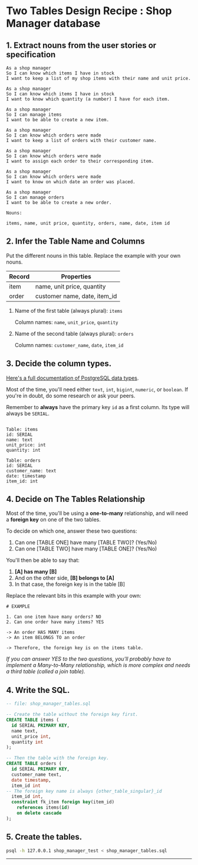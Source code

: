 # Two Tables Design Recipe : Shop Manager database


## 1. Extract nouns from the user stories or specification

```
As a shop manager
So I can know which items I have in stock
I want to keep a list of my shop items with their name and unit price.

As a shop manager
So I can know which items I have in stock
I want to know which quantity (a number) I have for each item.

As a shop manager
So I can manage items
I want to be able to create a new item.

As a shop manager
So I can know which orders were made
I want to keep a list of orders with their customer name.

As a shop manager
So I can know which orders were made
I want to assign each order to their corresponding item.

As a shop manager
So I can know which orders were made
I want to know on which date an order was placed. 

As a shop manager
So I can manage orders
I want to be able to create a new order.
```

```
Nouns:

items, name, unit price, quantity, orders, name, date, item id
```

## 2. Infer the Table Name and Columns

Put the different nouns in this table. Replace the example with your own nouns.

| Record                | Properties                   |
| --------------------- | ---------------------------- |
| item                  | name, unit price, quantity
| order                 | customer name, date, item_id

1. Name of the first table (always plural): `items` 

    Column names: `name`, `unit_price`, `quantity`

2. Name of the second table (always plural): `orders` 

    Column names: `customer_name`, `date`, `item_id`

## 3. Decide the column types.

[Here's a full documentation of PostgreSQL data types](https://www.postgresql.org/docs/current/datatype.html).

Most of the time, you'll need either `text`, `int`, `bigint`, `numeric`, or `boolean`. If you're in doubt, do some research or ask your peers.

Remember to **always** have the primary key `id` as a first column. Its type will always be `SERIAL`.

```

Table: items
id: SERIAL
name: text
unit_price: int
quantity: int

Table: orders
id: SERIAL
customer_name: text
date: timestamp
item_id: int
```

## 4. Decide on The Tables Relationship

Most of the time, you'll be using a **one-to-many** relationship, and will need a **foreign key** on one of the two tables.

To decide on which one, answer these two questions:

1. Can one [TABLE ONE] have many [TABLE TWO]? (Yes/No)
2. Can one [TABLE TWO] have many [TABLE ONE]? (Yes/No)

You'll then be able to say that:

1. **[A] has many [B]**
2. And on the other side, **[B] belongs to [A]**
3. In that case, the foreign key is in the table [B]

Replace the relevant bits in this example with your own:

```
# EXAMPLE

1. Can one item have many orders? NO
2. Can one order have many items? YES

-> An order HAS MANY items
-> An item BELONGS TO an order

-> Therefore, the foreign key is on the items table.
```

*If you can answer YES to the two questions, you'll probably have to implement a Many-to-Many relationship, which is more complex and needs a third table (called a join table).*

## 4. Write the SQL.

```sql
-- file: shop_manager_tables.sql

-- Create the table without the foreign key first.
CREATE TABLE items (
  id SERIAL PRIMARY KEY,
  name text,
  unit_price int,
  quantity int
);

-- Then the table with the foreign key.
CREATE TABLE orders (
  id SERIAL PRIMARY KEY,
  customer_name text,
  date timestamp,
  item_id int
-- The foreign key name is always {other_table_singular}_id
  item_id int,
  constraint fk_item foreign key(item_id)
    references items(id)
    on delete cascade
);

```

## 5. Create the tables.

```bash
psql -h 127.0.0.1 shop_manager_test < shop_manager_tables.sql
```

<!-- BEGIN GENERATED SECTION DO NOT EDIT -->

---


<!-- END GENERATED SECTION DO NOT EDIT -->